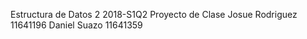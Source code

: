 Estructura de Datos 2
2018-S1Q2
Proyecto de Clase
Josue Rodriguez  11641196
Daniel Suazo     11641359
